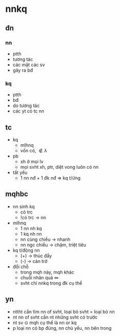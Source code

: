 # nnkq

## đn

### nn

- ptth
- tương tác
- các mặt các sv
- gây ra bđ

### kq

- ptth
- bđ
- do tương tác
- các yt có tc nn

## tc

- kq
  - mlhnq
  - vốn có, $\notin\lambda$
- pb
  - xh ở mọi lv
  - mọi svht xh, ptr, diệt vong luôn có nn
- tất yếu
  - 1 nn nđ + 1 đk nđ => kq t/ứng

## mqhbc

- nn sinh kq
  - có trc
  - !có trc -> nn
- mlhnq
  - 1 nn nh kq
  - 1 kq nh nn
  - nn cùng chiều -> nhanh
  - nn ngc chiều -> chậm, triệt tiêu
- kq t/động nn
  - (+) -> thúc đẩy
  - (-) -> cản trở
- đổi chỗ
  - trong mqh này, mqh khác
  - chuỗi nhân quả $\infty$
  - svht chỉ nnkq trong đk cụ thể

## yn

- nttht cần tìm nn of svht, loại bỏ svht = loại bỏ nn
- nt nn of svht cần nt những svht có trước
- nt sv $\odot$ mqh cụ thể là nn or kq
- p loại nn có bp đúng, nn chủ yếu, nn bên trong
